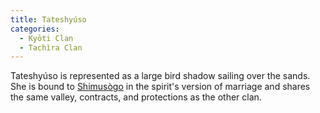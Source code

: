 ```yaml
---
title: Tateshyúso
categories:
  - Kyōti Clan
  - Tachìra Clan
---
```


Tateshyúso is represented as a large bird shadow sailing over the sands. She is bound to [Shimusògo]() in the spirit's version of marriage and shares the same valley, contracts, and protections as the other clan.
